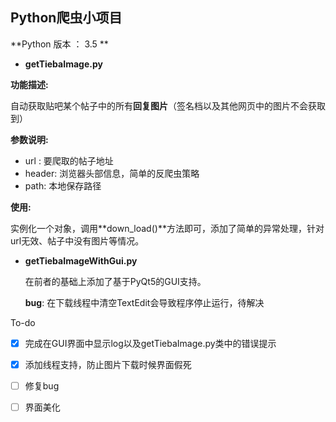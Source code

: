 ## Python爬虫小项目

**Python 版本 ： 3.5 **

- **getTiebaImage.py**

**功能描述:**

自动获取贴吧某个帖子中的所有**回复图片**（签名档以及其他网页中的图片不会获取到）

**参数说明:**

- url : 要爬取的帖子地址
- header: 浏览器头部信息，简单的反爬虫策略
- path: 本地保存路径
  ​

**使用:**

实例化一个对象，调用**down_load()**方法即可，添加了简单的异常处理，针对url无效、帖子中没有图片等情况。

- **getTiebaImageWithGui.py**

  在前者的基础上添加了基于PyQt5的GUI支持。

  **bug**: 在下载线程中清空TextEdit会导致程序停止运行，待解决

To-do

- [x] 完成在GUI界面中显示log以及getTiebaImage.py类中的错误提示
- [x] 添加线程支持，防止图片下载时候界面假死
- [ ] 修复bug
- [ ] 界面美化









